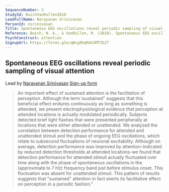 ```yaml
---
SequenceNumber: 3
StudyId: BuschVanRullen2010
LeadFullName: Narayanan Srinivasan
PersonId: nsrinivasan
Title: Spontaneous EEG oscillations reveal periodic sampling of visual attention
Reference: Busch, N. A., & VanRullen, R. (2010). Spontaneous EEG oscillations reveal periodic sampling of visual attention. Proceedings of the National Academy of Sciences, 107(37), 16048–16053. https://doi.org/10.1073/pnas.1004801107
PsychConstruct: attention
SignupUrl: https://forms.gle/qWcg9UqMah3MT3S27
---
```



## <a name="BuschVanRullen2010"> Spontaneous EEG oscillations reveal periodic sampling of visual attention


Lead by [Narayanan Srinivasan](/people/#nsrinivasan)
[Sign-up form](https://forms.gle/qWcg9UqMah3MT3S27)

> An important effect of sustained attention is the facilitation of perception. Although the term \sustained\" suggests that this beneficial effect endures continuously as long as something is attended, we present electrophysiological evidence that perception at attended locations is actually modulated periodically. Subjects detected brief light flashes that were presented peripherally at locations that were either attended or unattended. We analyzed the correlation between detection performance for attended and unattended stimuli and the phase of ongoing EEG oscillations, which relate to subsecond fluctuations of neuronal excitability. Although on average, detection performance was improved by attention-indicated by reduced detection thresholds at attended locations-we found that detection performance for attended stimuli actually fluctuated over time along with the phase of spontaneous oscillations in the. (approximate to 7 Hz) frequency band just before stimulus onset. This fluctuation was absent for unattended stimuli. This pattern of results suggests that \"sustained\" attention in fact exerts its facilitative effect on perception in a periodic fashion."